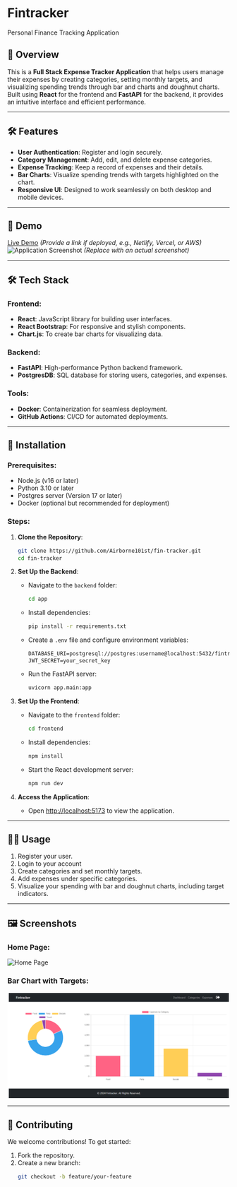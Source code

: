 # Fintracker
Personal Finance Tracking Application


## 🌟 Overview

This is a **Full Stack Expense Tracker Application** that helps users manage their expenses by creating categories, setting monthly targets, and visualizing spending trends through bar and charts and doughnut charts. Built using **React** for the frontend and **FastAPI** for the backend, it provides an intuitive interface and efficient performance.

---

## 🛠️ **Features**

- **User Authentication**: Register and login securely.
- **Category Management**: Add, edit, and delete expense categories.
- **Expense Tracking**: Keep a record of expenses and their details.
- **Bar Charts**: Visualize spending trends with targets highlighted on the chart.
- **Responsive UI**: Designed to work seamlessly on both desktop and mobile devices.

---

## 🚀 **Demo**

[Live Demo](#) *(Provide a link if deployed, e.g., Netlify, Vercel, or AWS)*  
![Application Screenshot](link-to-screenshot.png) *(Replace with an actual screenshot)*

---

## 🛠️ **Tech Stack**

### **Frontend**:
- **React**: JavaScript library for building user interfaces.
- **React Bootstrap**: For responsive and stylish components.
- **Chart.js**: To create bar charts for visualizing data.

### **Backend**:
- **FastAPI**: High-performance Python backend framework.
- **PostgresDB**: SQL database for storing users, categories, and expenses.

### **Tools**:
- **Docker**: Containerization for seamless deployment.
- **GitHub Actions**: CI/CD for automated deployments.

---

## 🔧 **Installation**

### Prerequisites:
- Node.js (v16 or later)
- Python 3.10 or later
- Postgres server (Version 17 or later)
- Docker (optional but recommended for deployment)

### Steps:

1. **Clone the Repository**:
    ```bash
    git clone https://github.com/Airborne101st/fin-tracker.git
    cd fin-tracker
    ```

2. **Set Up the Backend**:
    - Navigate to the `backend` folder:
      ```bash
      cd app
      ```
    - Install dependencies:
      ```bash
      pip install -r requirements.txt
      ```
    - Create a `.env` file and configure environment variables:
      ```env
      DATABASE_URI=postgresql://postgres:username@localhost:5432/fintracker_db
      JWT_SECRET=your_secret_key
      ```
    - Run the FastAPI server:
      ```bash
      uvicorn app.main:app
      ```

3. **Set Up the Frontend**:
    - Navigate to the `frontend` folder:
      ```bash
      cd frontend
      ```
    - Install dependencies:
      ```bash
      npm install
      ```
    - Start the React development server:
      ```bash
      npm run dev
      ```

4. **Access the Application**:
    - Open [http://localhost:5173](http://localhost:5173) to view the application.

---

## 🧑‍💻 **Usage**

1. Register your user.
2. Login to your account
3. Create categories and set monthly targets.
4. Add expenses under specific categories.
5. Visualize your spending with bar and doughnut charts, including target indicators.

---

## 🖼️ **Screenshots**

### Home Page:
![Home Page](link-to-screenshot.png)

### Bar Chart with Targets:
![Bar Chart](fintracker_dashboard.png)

---


## 🤝 **Contributing**

We welcome contributions! To get started:

1. Fork the repository.
2. Create a new branch:
   ```bash
   git checkout -b feature/your-feature

